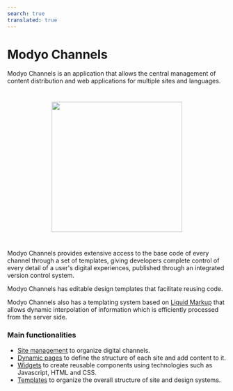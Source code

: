 ```yaml
---
search: true
translated: true
---
```


# Modyo Channels

Modyo Channels is an application that allows the central management of content distribution and web applications for multiple sites and languages.

<img src="/assets/img/channels/header.jpg" style="margin: 40px auto; width: 300px; display: block;">

Modyo Channels provides extensive access to the base code of every channel through a set of templates, giving developers complete control of every detail of a user's digital experiences, published through an integrated version control system.

Modyo Channels has editable design templates that facilitate reusing code.

Modyo Channels also has a templating system based on [Liquid Markup](/guides/channels/liquid-markup.html) that allows dynamic interpolation of information which is efficiently processed from the server side.

### Main functionalities
- [Site management](/guides/channels/sites.html) to organize digital channels.
- [Dynamic pages](/guides/channels/pages.html) to define the structure of each site and add content to it.
- [Widgets](/guides/channels/widgets.html) to create reusable components using technologies such as Javascript, HTML and CSS.
- [Templates](/guides/channels/templates.html) to organize the overall structure of site and design systems.


